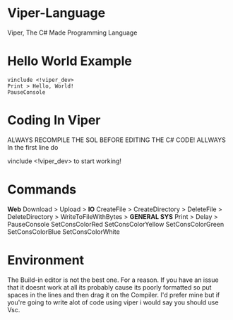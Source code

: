 # Viper-Language
Viper, The C# Made Programming Language


# Hello World Example
```vinclude <!viper_dev>
vinclude <!viper_dev>
Print > Hello, World!
PauseConsole
```

# Coding In Viper
ALWAYS RECOMPILE THE SOL BEFORE EDITING THE C# CODE!
ALLWAYS In the first line do

vinclude <!viper_dev> to start working!

# Commands
**Web**
Download > 
Upload > 
**IO**
CreateFile > 
CreateDirectory > 
DeleteFile > 
DeleteDirectory > 
WriteToFileWithBytes > 
**GENERAL SYS**
Print > 
Delay > 
PauseConsole
SetConsColorRed
SetConsColorYellow
SetConsColorGreen
SetConsColorBlue
SetConsColorWhite

# Environment
The Build-in editor is not the best one. For a reason. If you have an issue that it doesnt work at all its probably cause its poorly formatted so put spaces in the lines
and then drag it on the Compiler. I'd prefer mine but if you're going to write alot of code using viper i would say you should use Vsc.
